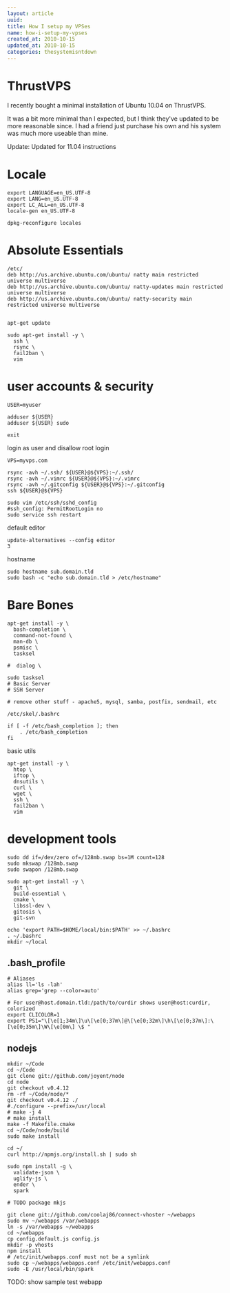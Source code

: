 ```yaml
---
layout: article
uuid: 
title: How I setup my VPSes
name: how-i-setup-my-vpses
created_at: 2010-10-15
updated_at: 2010-10-15
categories: thesystemisntdown
---
```

ThrustVPS
====

I recently bought a minimal installation of Ubuntu 10.04 on ThrustVPS.

It was a bit more minimal than I expected, but I think they've updated to be more reasonable since.
I had a friend just purchase his own and his system was much more useable than mine.

Update: Updated for 11.04 instructions

Locale
===

    export LANGUAGE=en_US.UTF-8
    export LANG=en_US.UTF-8
    export LC_ALL=en_US.UTF-8
    locale-gen en_US.UTF-8

    dpkg-reconfigure locales

Absolute Essentials
===

    /etc/
    deb http://us.archive.ubuntu.com/ubuntu/ natty main restricted universe multiverse
    deb http://us.archive.ubuntu.com/ubuntu/ natty-updates main restricted universe multiverse
    deb http://us.archive.ubuntu.com/ubuntu/ natty-security main restricted universe multiverse


    apt-get update

    sudo apt-get install -y \
      ssh \
      rsync \
      fail2ban \
      vim

user accounts & security
====

    USER=myuser

    adduser ${USER}
    adduser ${USER} sudo

    exit

login as user and disallow root login

    VPS=myvps.com

    rsync -avh ~/.ssh/ ${USER}@${VPS}:~/.ssh/
    rsync -avh ~/.vimrc ${USER}@${VPS}:~/.vimrc
    rsync -avh ~/.gitconfig ${USER}@${VPS}:~/.gitconfig
    ssh ${USER}@${VPS}

    sudo vim /etc/ssh/sshd_config
    #ssh_config: PermitRootLogin no
    sudo service ssh restart

default editor

    update-alternatives --config editor
    3

hostname

    sudo hostname sub.domain.tld
    sudo bash -c "echo sub.domain.tld > /etc/hostname"


Bare Bones
====


    apt-get install -y \
      bash-completion \
      command-not-found \
      man-db \
      psmisc \
      tasksel

    #  dialog \

    sudo tasksel
    # Basic Server
    # SSH Server

    # remove other stuff - apache5, mysql, samba, postfix, sendmail, etc

`/etc/skel/.bashrc`

    if [ -f /etc/bash_completion ]; then
        . /etc/bash_completion
    fi

basic utils

    apt-get install -y \
      htop \
      iftop \
      dnsutils \
      curl \
      wget \
      ssh \
      fail2ban \
      vim

development tools
====

    sudo dd if=/dev/zero of=/128mb.swap bs=1M count=128
    sudo mkswap /128mb.swap
    sudo swapon /128mb.swap

    sudo apt-get install -y \
      git \
      build-essential \
      cmake \
      libssl-dev \
      gitosis \
      git-svn

    echo 'export PATH=$HOME/local/bin:$PATH' >> ~/.bashrc
    . ~/.bashrc
    mkdir ~/local

.bash_profile
---

    # Aliases
    alias ll='ls -lah'
    alias grep='grep --color=auto'

    # For user@host.domain.tld:/path/to/curdir shows user@host:curdir, colorized
    export CLICOLOR=1
    export PS1="\[\e[1;34m\]\u\[\e[0;37m\]@\[\e[0;32m\]\h\[\e[0;37m\]:\[\e[0;35m\]\W\[\e[0m\] \$ "

nodejs
----

    mkdir ~/Code
    cd ~/Code
    git clone git://github.com/joyent/node
    cd node
    git checkout v0.4.12
    rm -rf ~/Code/node/*
    git checkout v0.4.12 ./
    #./configure --prefix=/usr/local
    # make -j 4
    # make install
    make -f Makefile.cmake
    cd ~/Code/node/build
    sudo make install

    cd ~/
    curl http://npmjs.org/install.sh | sudo sh

    sudo npm install -g \
      validate-json \
      uglify-js \
      ender \
      spark

    # TODO package mkjs

    git clone git://github.com/coolaj86/connect-vhoster ~/webapps
    sudo mv ~/webapps /var/webapps
    ln -s /var/webapps ~/webapps
    cd ~/webapps
    cp config.default.js config.js
    mkdir -p vhosts
    npm install
    # /etc/init/webapps.conf must not be a symlink
    sudo cp ~/webapps/webapps.conf /etc/init/webapps.conf
    sudo -E /usr/local/bin/spark

TODO: show sample test webapp
